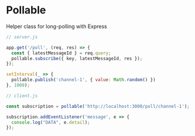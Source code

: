 # Pollable

Helper class for long-polling with Express

```javascript
// server.js

app.get('/poll', (req, res) => {
  const { latestMessageId } = req.query;
  pollable.subscribe({ key, latestMessageId, res });
});

setInterval(_ => {
  pollable.publish('channel-1', { value: Math.random() })
}, 1000);
```

```javascript
// client.js

const subscription = pollable('http://localhost:3000/poll/channel-1');

subscription.addEventListener('message', e => {
  console.log("DATA", e.detail);
});
```


